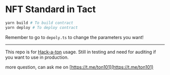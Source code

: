 # NFT Standard in Tact

```bash
yarn build # To build contract
yarn deploy # To deploy contract
```

Remember to go to `depoly.ts` to change the parameters you want!

---

This repo is for [Hack-a-ton](https://www.defi-hackaton.com/) usage. Still in testing and need for auditing if you want to use in production.

more question, can ask me on [https://t.me/ton101](https://t.me/ton101)
